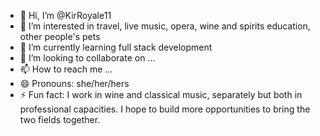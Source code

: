 - 👋 Hi, I’m @KirRoyale11
- 👀 I’m interested in travel, live music, opera, wine and spirits education, other people's pets
- 🌱 I’m currently learning full stack development
- 💞️ I’m looking to collaborate on ...
- 📫 How to reach me ...
- 😄 Pronouns: she/her/hers
- ⚡ Fun fact: I work in wine and classical music, separately but both in professional capacities. I hope to build more opportunities to bring the two fields together.

<!---
KirRoyale11/KirRoyale11 is a ✨ special ✨ repository because its `README.md` (this file) appears on your GitHub profile.
You can click the Preview link to take a look at your changes.
--->
